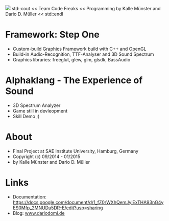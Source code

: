 ![](https://github.com/KallePower/ProjectMappe/blob/development/soundXgame/codefreaks_black.jpg)
std::cout << Team Code Freaks << Programming by Kalle Münster and Dario D. Müller << std::endl

Framework: Step One
==============

* Custom-build Graphics Framework build with C++ and OpenGL
* Build-in Audio-Recognition, TTF-Analyser and 3D Sound Spectrum
* Graphics libraries: freeglut, glew, glm, glsdk, BassAudio

Alphaklang - The Experience of Sound
==============

  * 3D Spectrum Analyzer
  * Game still in devleopment
  * Skill Demo ;)

About
============

* Final Project at SAE Institute University, Hamburg, Germany
* Copyright (c) 09/2014 - 01/2015
* by Kalle Münster and Dario D. Müller

Links
============
  * Documentation: https://docs.google.com/document/d/1_fZ0rWXhQemJyiExTHA93nG4yES0Mfp_2MNUDu5DR-E/edit?usp=sharing
  * Blog: www.dariodomi.de
